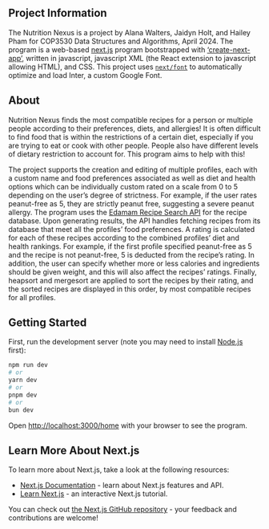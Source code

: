 ## Project Information

The Nutrition Nexus is a project by Alana Walters, Jaidyn Holt, and Hailey Pham for COP3530 Data Structures and Algorithms, April 2024. The program is a web-based [next.js](https://nextjs.org/) program bootstrapped with [‘create-next-app’](https://github.com/vercel/next.js/tree/canary/packages/create-next-app),  written in javascript, javascript XML (the React extension to javascript allowing HTML), and CSS. This project uses [`next/font`](https://nextjs.org/docs/basic-features/font-optimization) to automatically optimize and load Inter, a custom Google Font.


## About

Nutrition Nexus finds the most compatible recipes for a person or multiple people according to their preferences, diets, and allergies!
It is often difficult to find food that is within the restrictions of a certain diet, especially if you are trying to eat or cook with other people. People also have different levels of dietary restriction to account for. This program aims to help with this!

The project supports the creation and editing of multiple profiles, each with a custom name and food preferences associated as well as diet and health options which can be individually custom rated on a scale from 0 to 5 depending on the user’s degree of strictness. For example, if the user rates peanut-free as 5, they are strictly peanut free, suggesting a severe peanut allergy.
The program uses the [Edamam Recipe Search API](https://developer.edamam.com/edamam-recipe-api) for the recipe database. Upon generating results, the API handles fetching recipes from its database that meet all the profiles’ food preferences. A rating is calculated for each of these recipes according to the combined profiles’ diet and health rankings. For example, if the first profile specified peanut-free as 5 and the recipe is not peanut-free, 5 is deducted from the recipe’s rating. In addition, the user can specify whether more or less calories and ingredients should be given weight, and this will also affect the recipes’ ratings.
Finally, heapsort and mergesort are applied to sort the recipes by their rating, and the sorted recipes are displayed in this order, by most compatible recipes for all profiles.


## Getting Started

First, run the development server (note you may need to install [Node.js](https://nodejs.org/en) first):

```bash
npm run dev
# or
yarn dev
# or
pnpm dev
# or
bun dev
```

Open [http://localhost:3000/home](http://localhost:3000/home) with your browser to see the program.


## Learn More About Next.js

To learn more about Next.js, take a look at the following resources:

- [Next.js Documentation](https://nextjs.org/docs) - learn about Next.js features and API.
- [Learn Next.js](https://nextjs.org/learn) - an interactive Next.js tutorial.

You can check out [the Next.js GitHub repository](https://github.com/vercel/next.js/) - your feedback and contributions are welcome!
